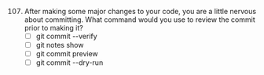 107. After making some major changes to your code, you are a little nervous about committing. What command would you use to review the commit prior to making it?
     - [ ] git commit --verify
     - [ ] git notes show
     - [ ] git commit preview
     - [ ] git commit --dry-run
